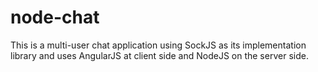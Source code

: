 node-chat
=========

This is a multi-user chat application using SockJS as its implementation library and uses AngularJS at client side and NodeJS on the server side.
